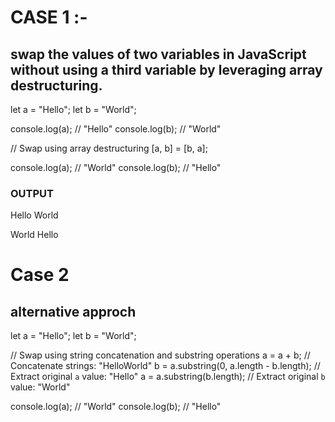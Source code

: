 
# CASE 1 :- 
## swap the values of two variables in JavaScript without using a third variable by leveraging array destructuring.

let a = "Hello";
let b = "World";

console.log(a); // "Hello"
console.log(b); // "World"

// Swap using array destructuring
[a, b] = [b, a];

console.log(a); // "World"
console.log(b); // "Hello"

### OUTPUT 
Hello
World

World
Hello

# Case 2
##  alternative approch

let a = "Hello";
let b = "World";

// Swap using string concatenation and substring operations
a = a + b; // Concatenate strings: "HelloWorld"
b = a.substring(0, a.length - b.length); // Extract original `a` value: "Hello"
a = a.substring(b.length); // Extract original `b` value: "World"

console.log(a); // "World"
console.log(b); // "Hello"


